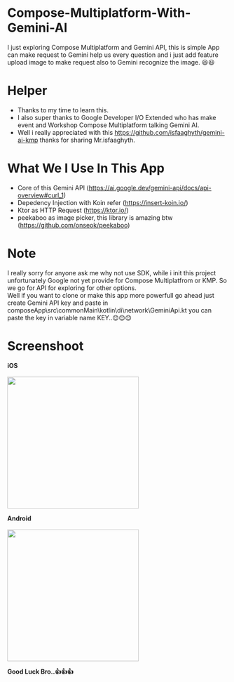 # Compose-Multiplatform-With-Gemini-AI #

I just exploring Compose Multiplatform and Gemini API, this is simple App can make request to Gemini help us every question and i just add feature upload image to make request also to Gemini recognize the image. 😃😃

# Helper #
- Thanks to my time to learn this.
- I also super thanks to Google Developer I/O Extended who has make event and Workshop Compose Multiplatform talking Gemini AI.
- Well i really appreciated with this https://github.com/isfaaghyth/gemini-ai-kmp thanks for sharing Mr.isfaaghyth.

# What We I Use In This App #
- Core of this Gemini API (https://ai.google.dev/gemini-api/docs/api-overview#curl_1)
- Depedency Injection with Koin refer (https://insert-koin.io/)
- Ktor as HTTP Request (https://ktor.io/)
- peekaboo as image picker, this library is amazing btw (https://github.com/onseok/peekaboo)

# Note #
I really sorry for anyone ask me why not use SDK, while i init this project unfortunately Google not yet provide for Compose Multiplatfrom or KMP.  So we go for API for exploring for other options. 
<br>
Well if you want to clone or make this app more powerfull go ahead just create Gemini API key and paste in composeApp\src\commonMain\kotlin\di\network\GeminiApi.kt you can  paste
the key in variable name KEY..😊😊😊

# Screenshoot #
<b>iOS</br>
<br>
<img width="300" src="https://github.com/FirmanTaufik/Compose-Multiplatform-With-Gemini-AI/blob/finishing/Screenshot 2024-07-21 at 00.41.45.png" data-canonical-src="https://github.com/FirmanTaufik/Compose-Multiplatform-With-Gemini-AI/blob/finishing/Screenshot 2024-07-21 at 00.41.45.png"  > 

<b>Android</br>
<br>
<img width="300" src="https://github.com/FirmanTaufik/Compose-Multiplatform-With-Gemini-AI/blob/finishing/Screenshot_20240721_003900.png" data-canonical-src="https://github.com/FirmanTaufik/Compose-Multiplatform-With-Gemini-AI/blob/finishing/Screenshot_20240721_003900.png"  > 
 

Good Luck Bro..👍👍👍


